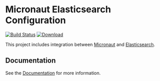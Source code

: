 # Micronaut Elasticsearch Configuration

[![Build Status](https://travis-ci.org/micronaut-projects/micronaut-elasticsearch.svg?branch=master)](https://travis-ci.org/micronaut-projects/micronaut-elasticsearch)
[![Download](https://api.bintray.com/packages/micronaut/core-releases-local/elasticsearch/images/download.svg)](https://bintray.com/micronaut/core-releases-local/elasticsearch/_latestVersion)

This project includes integration between [Micronaut](http://micronaut.io) and [Elasticsearch](https://www.elastic.co).

## Documentation ##

See the [Documentation](https://micronaut-projects.github.io/micronaut-elasticsearch/latest/guide/index.html) for more information.
